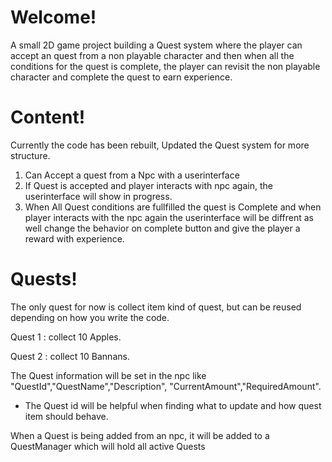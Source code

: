 # Welcome!
A small 2D game project building a Quest system where the player can accept an quest from a non playable character and then when all the conditions for the quest is complete, the player can revisit the non playable character and complete the quest to earn experience.



# Content!

Currently the code has been rebuilt, Updated the Quest system for more structure.

1. Can Accept a quest from a Npc with a userinterface
2. If Quest is accepted and player interacts with npc again, the userinterface will show in progress.
3. When All Quest conditions are fullfilled the quest is Complete and when player interacts with the npc again the userinterface will be diffrent as well change the behavior on complete button and give the player a reward with experience.

# Quests!

The only quest for now is collect item kind of quest, but can be reused depending on how you write the code.

Quest 1 : collect 10 Apples.

Quest 2 : collect 10 Bannans.

The Quest information will be set in the npc like "QuestId","QuestName","Description", "CurrentAmount","RequiredAmount".
- The Quest id will be helpful when finding what to update and how quest item should behave.

When a Quest is being added from an npc, it will be added to a QuestManager which will hold all active Quests

 
